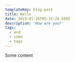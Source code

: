 ```yaml
---
templateKey: blog-post
title: Hello
date: 2019-01-26T05:15:24.699Z
description: 'How are you?'
tags:
  - and
  - some
  - tags
---
```

Some content
